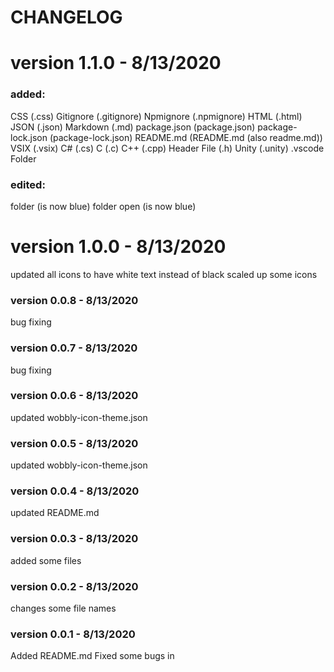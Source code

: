 # CHANGELOG

# version 1.1.0 - 8/13/2020

### added:
CSS (.css)
Gitignore (.gitignore)
Npmignore (.npmignore)
HTML (.html)
JSON (.json)
Markdown (.md)
package.json (package.json)
package-lock.json (package-lock.json)
README.md (README.md (also readme.md))
VSIX (.vsix)
C# (.cs)
C (.c)
C++ (.cpp)
Header File (.h)
Unity (.unity)
.vscode Folder

### edited: 
folder (is now blue)
folder open (is now blue)

# version 1.0.0 - 8/13/2020
updated all icons to have white text instead of black
scaled up some icons

### version 0.0.8 - 8/13/2020
bug fixing

### version 0.0.7 - 8/13/2020
bug fixing

### version 0.0.6 - 8/13/2020
updated wobbly-icon-theme.json

### version 0.0.5 - 8/13/2020
updated wobbly-icon-theme.json

### version 0.0.4 - 8/13/2020
updated README.md

### version 0.0.3 - 8/13/2020
added some files

### version 0.0.2 - 8/13/2020
changes some file names

### version 0.0.1 - 8/13/2020
Added README.md
Fixed some bugs in
